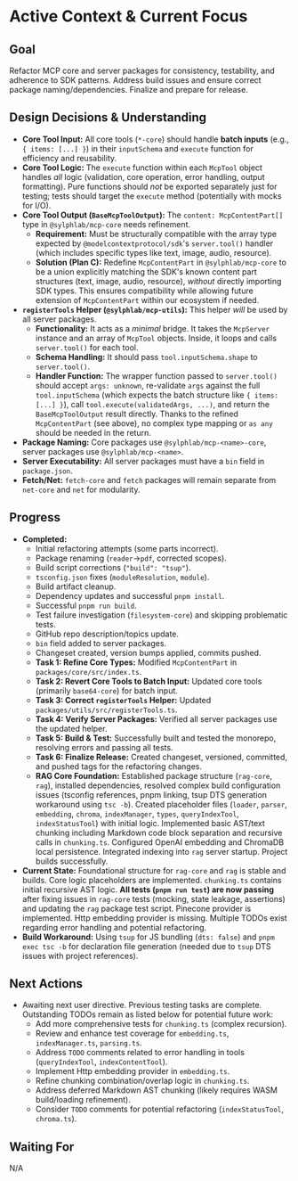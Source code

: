 # Active Context & Current Focus

## Goal
Refactor MCP core and server packages for consistency, testability, and adherence to SDK patterns. Address build issues and ensure correct package naming/dependencies. Finalize and prepare for release.

## Design Decisions & Understanding
- **Core Tool Input:** All core tools (`*-core`) should handle **batch inputs** (e.g., `{ items: [...] }`) in their `inputSchema` and `execute` function for efficiency and reusability.
- **Core Tool Logic:** The `execute` function within each `McpTool` object handles *all* logic (validation, core operation, error handling, output formatting). Pure functions should *not* be exported separately just for testing; tests should target the `execute` method (potentially with mocks for I/O).
- **Core Tool Output (`BaseMcpToolOutput`):** The `content: McpContentPart[]` type in `@sylphlab/mcp-core` needs refinement.
    - **Requirement:** Must be structurally compatible with the array type expected by `@modelcontextprotocol/sdk`'s `server.tool()` handler (which includes specific types like text, image, audio, resource).
    - **Solution (Plan C):** Redefine `McpContentPart` in `@sylphlab/mcp-core` to be a union explicitly matching the SDK's known content part structures (text, image, audio, resource), *without* directly importing SDK types. This ensures compatibility while allowing future extension of `McpContentPart` within our ecosystem if needed.
- **`registerTools` Helper (`@sylphlab/mcp-utils`):** This helper *will* be used by all server packages.
    - **Functionality:** It acts as a *minimal* bridge. It takes the `McpServer` instance and an array of `McpTool` objects. Inside, it loops and calls `server.tool()` for each tool.
    - **Schema Handling:** It should pass `tool.inputSchema.shape` to `server.tool()`.
    - **Handler Function:** The wrapper function passed to `server.tool()` should accept `args: unknown`, re-validate `args` against the full `tool.inputSchema` (which expects the batch structure like `{ items: [...] }`), call `tool.execute(validatedArgs, ...)`, and return the `BaseMcpToolOutput` result directly. Thanks to the refined `McpContentPart` (see above), no complex type mapping or `as any` should be needed in the return.
- **Package Naming:** Core packages use `@sylphlab/mcp-<name>-core`, server packages use `@sylphlab/mcp-<name>`.
- **Server Executability:** All server packages must have a `bin` field in `package.json`.
- **Fetch/Net:** `fetch-core` and `fetch` packages will remain separate from `net-core` and `net` for modularity.

## Progress
- **Completed:**
    - Initial refactoring attempts (some parts incorrect).
    - Package renaming (`reader`->`pdf`, corrected scopes).
    - Build script corrections (`"build": "tsup"`).
    - `tsconfig.json` fixes (`moduleResolution`, `module`).
    - Build artifact cleanup.
    - Dependency updates and successful `pnpm install`.
    - Successful `pnpm run build`.
    - Test failure investigation (`filesystem-core`) and skipping problematic tests.
    - GitHub repo description/topics update.
    - `bin` field added to server packages.
    - Changeset created, version bumps applied, commits pushed.
    - **Task 1: Refine Core Types:** Modified `McpContentPart` in `packages/core/src/index.ts`.
    - **Task 2: Revert Core Tools to Batch Input:** Updated core tools (primarily `base64-core`) for batch input.
    - **Task 3: Correct `registerTools` Helper:** Updated `packages/utils/src/registerTools.ts`.
    - **Task 4: Verify Server Packages:** Verified all server packages use the updated helper.
    - **Task 5: Build & Test:** Successfully built and tested the monorepo, resolving errors and passing all tests.
    - **Task 6: Finalize Release:** Created changeset, versioned, committed, and pushed tags for the refactoring changes.
    - **RAG Core Foundation:** Established package structure (`rag-core`, `rag`), installed dependencies, resolved complex build configuration issues (tsconfig references, pnpm linking, tsup DTS generation workaround using `tsc -b`). Created placeholder files (`loader`, `parser`, `embedding`, `chroma`, `indexManager`, `types`, `queryIndexTool`, `indexStatusTool`) with initial logic. Implemented basic AST/text chunking including Markdown code block separation and recursive calls in `chunking.ts`. Configured OpenAI embedding and ChromaDB local persistence. Integrated indexing into `rag` server startup. Project builds successfully.
- **Current State:** Foundational structure for `rag-core` and `rag` is stable and builds. Core logic placeholders are implemented. `chunking.ts` contains initial recursive AST logic. **All tests (`pnpm run test`) are now passing** after fixing issues in `rag-core` tests (mocking, state leakage, assertions) and updating the `rag` package test script. Pinecone provider is implemented. Http embedding provider is missing. Multiple TODOs exist regarding error handling and potential refactoring.
- **Build Workaround:** Using `tsup` for JS bundling (`dts: false`) and `pnpm exec tsc -b` for declaration file generation (needed due to `tsup` DTS issues with project references).

## Next Actions
- Awaiting next user directive. Previous testing tasks are complete. Outstanding TODOs remain as listed below for potential future work:
    - Add more comprehensive tests for `chunking.ts` (complex recursion).
    - Review and enhance test coverage for `embedding.ts`, `indexManager.ts`, `parsing.ts`.
    - Address `TODO` comments related to error handling in tools (`queryIndexTool`, `indexContentTool`).
    - Implement Http embedding provider in `embedding.ts`.
    - Refine chunking combination/overlap logic in `chunking.ts`.
    - Address deferred Markdown AST chunking (likely requires WASM build/loading refinement).
    - Consider `TODO` comments for potential refactoring (`indexStatusTool`, `chroma.ts`).

## Waiting For
N/A